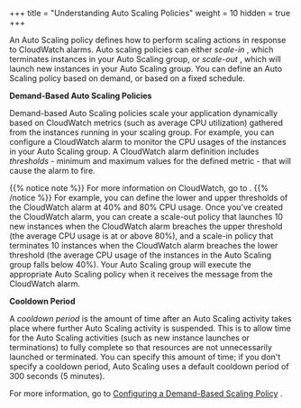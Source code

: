 +++
title = "Understanding Auto Scaling Policies"
weight = 10
hidden = true
+++

An Auto Scaling policy defines how to perform scaling actions in response to CloudWatch alarms. Auto scaling policies can either *scale-in* , which terminates instances in your Auto Scaling group, or *scale-out* , which will launch new instances in your Auto Scaling group. You can define an Auto Scaling policy based on demand, or based on a fixed schedule. 

**Demand-Based Auto Scaling Policies** 

Demand-based Auto Scaling policies scale your application dynamically based on CloudWatch metrics (such as average CPU utilization) gathered from the instances running in your scaling group. For example, you can configure a CloudWatch alarm to monitor the CPU usages of the instances in your Auto Scaling group. A CloudWatch alarm definition includes *thresholds* - minimum and maximum values for the defined metric - that will cause the alarm to fire. 


{{% notice note %}}
For more information on CloudWatch, go to . 
{{% /notice %}}
For example, you can define the lower and upper thresholds of the CloudWatch alarm at 40% and 80% CPU usage. Once you've created the CloudWatch alarm, you can create a scale-out policy that launches 10 new instances when the CloudWatch alarm breaches the upper threshold (the average CPU usage is at or above 80%), and a scale-in policy that terminates 10 instances when the CloudWatch alarm breaches the lower threshold (the average CPU usage of the instances in the Auto Scaling group falls below 40%). Your Auto Scaling group will execute the appropriate Auto Scaling policy when it receives the message from the CloudWatch alarm. 

**Cooldown Period** 

A *cooldown period* is the amount of time after an Auto Scaling activity takes place where further Auto Scaling activity is suspended. This is to allow time for the Auto Scaling activities (such as new instance launches or terminations) to fully complete so that resources are not unnecessarily launched or terminated. You can specify this amount of time; if you don't specify a cooldown period, Auto Scaling uses a default cooldown period of 300 seconds (5 minutes). 

For more information, go to [Configuring a Demand-Based Scaling Policy](autoscaling_examples_scaling_plan_demand.dita) . 

